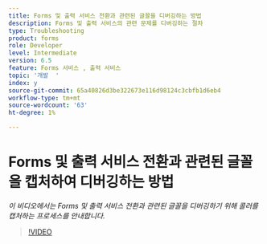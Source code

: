 ```yaml
---
title: Forms 및 출력 서비스 전환과 관련된 글꼴을 디버깅하는 방법
description: Forms 및 출력 서비스의 관련 문제를 디버깅하는 절차
type: Troubleshooting
product: forms
role: Developer
level: Intermediate
version: 6.5
feature: Forms 서비스 , 출력 서비스
topic: '개발  '
index: y
source-git-commit: 65a40826d3be322673e116d98124c3cbfb1d6eb4
workflow-type: tm+mt
source-wordcount: '63'
ht-degree: 1%

---
```



# Forms 및 출력 서비스 전환과 관련된 글꼴을 캡처하여 디버깅하는 방법

*이 비디오에서는 Forms 및 출력 서비스 전환과 관련된 글꼴을 디버깅하기 위해 콜러를 캡처하는 프로세스를 안내합니다.*

>[!VIDEO](https://video.tv.adobe.com/v/335487?quality=9&learn=on)
